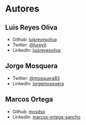 # Autores

## **Luis Reyes Oliva**

* Github: [luisreyesoliva](https://github.com/luisreyesoliva)
* Twitter: [@lureyit](https://twitter.com/@lureyit)
* LinkedIn: [luisreyesoliva](https://www.linkedin.com/in/luisreyesoliva/)
## **Jorge Mosquera**

* Twitter: [@mosquera83](https://twitter.com/@mosquera83)
* LinkedIn: [jorgemosquera](https://www.linkedin.com/in/jorgemosquera/)
## **Marcos Ortega**

* Github: [mosdso](https://github.com/mosdso)
* LinkedIn: [marcos-ortega-sancho](https://www.linkedin.com/in/marcos-ortega-sancho/)
